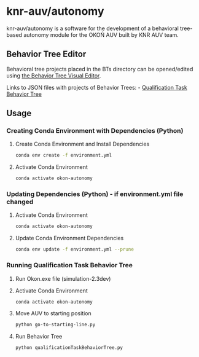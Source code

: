 # knr-auv/autonomy

knr-auv/autonomy is a software for the development of a behavioral tree-based autonomy module for the OKOŃ AUV built by KNR AUV team.

## Behavior Tree Editor

Behavioral tree projects placed in the BTs directory can be opened/edited using [the Behavior Tree Visual Editor](https://opensource.adobe.com/behavior_tree_editor).

Links to JSON files with projects of Behavior Trees:
    - [Qualification Task Behavior Tree](BTs/qualificationTaskProjet.json)

## Usage

### Creating Conda Environment with Dependencies (Python)

1. Create Conda Environment and Install Dependencies

    ```bash
    conda env create -f environment.yml
    ```

2. Activate Conda Environment

    ```bash
    conda activate okon-autonomy
    ```

### Updating Dependencies (Python) - if environment.yml file changed

1. Activate Conda Environment

    ```bash
    conda activate okon-autonomy
    ```

2. Update Conda Environment Dependencies

    ```bash
    conda env update -f environment.yml --prune
    ```

### Running Qualification Task Behavior Tree

1. Run Okon.exe file (simulation-2.3dev)

2. Activate Conda Environment

    ```bash
    conda activate okon-autonomy
    ```

3. Move AUV to starting position

    ```bash
    python go-to-starting-line.py
    ```

4. Run Behavior Tree

    ```bash
    python qualificationTaskBehaviorTree.py
    ```
